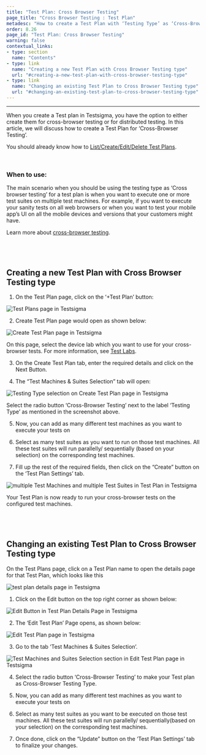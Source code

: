 ```yaml
---
title: "Test Plan: Cross Browser Testing"
page_title: "Cross Browser Testing : Test Plan"
metadesc: "How to create a Test Plan with ‘Testing Type’ as ‘Cross-Browser Testing’."
order: 8.26
page_id: "Test Plan: Cross Browser Testing"
warning: false
contextual_links:
- type: section
  name: "Contents" 
- type: link
  name: "Creating a new Test Plan with Cross Browser Testing type"
  url: "#creating-a-new-test-plan-with-cross-browser-testing-type"
- type: link
  name: "Changing an existing Test Plan to Cross Browser Testing type"
  url: "#changing-an-existing-test-plan-to-cross-browser-testing-type"
---
```


---

When you create a Test plan in Testsigma, you have the option to either create them for cross-browser testing or for distributed testing. In this article, we will discuss how to create a Test Plan for ‘Cross-Browser Testing’.


You should already know how to [List/Create/Edit/Delete Test Plans](https://testsigma.com/docs/test-management/test-plans/overview/).

&emsp;

### When to use:
The main scenario when you should be using the testing type as ‘Cross browser testing’ for a test plan is when you want to execute one or more test suites on multiple test machines. For example, if you want to execute your sanity tests on all web browsers or when you want to test your mobile app’s UI on all the mobile devices and versions that your customers might have. 

Learn more about [cross-browser testing](https://testsigma.com/cross-browser-testing).

&emsp;
---

## **Creating a new Test Plan with Cross Browser Testing type**
1. On the Test Plan page, click on the ‘+Test Plan’ button:

![Test Plans page in Testsigma](https://docs.testsigma.com/images/cross-browser-testing/test-plans-page-testsigma.png)

2. Create Test Plan page would open as shown below:

![Create Test Plan page in Testsigma](https://docs.testsigma.com/images/cross-browser-testing/create-test-plan-page-testsigma.png)
   
On this page, select the device lab which you want to use for your cross-browser tests. For more information, see [Test Labs](https://testsigma.com/docs/test-management/plans/supported-test-lab-types/).

3. On the Create Test Plan tab, enter the required details and click on the Next Button.

4. The “Test Machines & Suites Selection” tab will open:

![Testing Type selection on Create Test Plan page in Testsigma](https://docs.testsigma.com/images/cross-browser-testing/testing-type-create-test-plan-page-testsigma.png)

Select the radio button ‘Cross-Browser Testing’ next to the label ‘Testing Type’ as mentioned in the screenshot above.

5. Now, you can add as many different test machines as you want to execute your tests on
   
6. Select as many test suites as you want to run on those test machines. All these test suites will run parallelly/ sequentially (based on your selection) on the corresponding test machines.
   
7. Fill up the rest of the required fields, then click on the “Create” button on the ‘Test Plan Settings’ tab.

![multiple Test Machines and multiple Test Suites in Test Plan in Testsigma](https://docs.testsigma.com/images/cross-browser-testing/multiple-test-machines-multiple-test-suites-test-plan-Testsigma.png)

Your Test Plan is now ready to run your cross-browser tests on the configured test machines. 

&emsp;
---

## **Changing an existing Test Plan to Cross Browser Testing type**

On the Test Plans page, click on a Test Plan name to open the details page for that Test Plan, which looks like this

![test plan details page in Testsigma](https://docs.testsigma.com/images/cross-browser-testing/test-plan-details-page-testsigma.png)

1. Click on the Edit button on the top right corner as shown below: 

![Edit Button in Test Plan Details Page in Testsigma](https://docs.testsigma.com/images/cross-browser-testing/edit-button-test-plan-details-page-testsigma.png)

2. The ‘Edit Test Plan’ Page opens, as shown below:

![Edit Test Plan page in Testsigma](https://docs.testsigma.com/images/cross-browser-testing/edit-test-plan-page-testsigma.png)

3. Go to the tab ‘Test Machines & Suites Selection’.

![Test Machines and Suites Selection section in Edit Test Plan page in Testsigma](https://docs.testsigma.com/images/cross-browser-testing/test-machines-and-suites-selection-edit-test-plan-page-testsigma.png)

4. Select the radio button ‘Cross-Browser Testing’ to make your Test plan as Cross-Browser Testing Type. 
   
5. Now, you can add as many different test machines as you want to execute your tests on
   
6. Select as many test suites as you want to be executed on those test machines. All these test suites will run parallelly/ sequentially(based on your selection) on the corresponding test machines.
   
7. Once done, click on the “Update” button on the ‘Test Plan Settings’ tab to finalize your changes.




